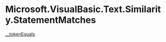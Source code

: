 ﻿
# Microsoft.VisualBasic.Text.Similarity.StatementMatches

[__tokenEquals](T-Microsoft.VisualBasic.Text.Similarity.StatementMatches.__tokenEquals.md)

